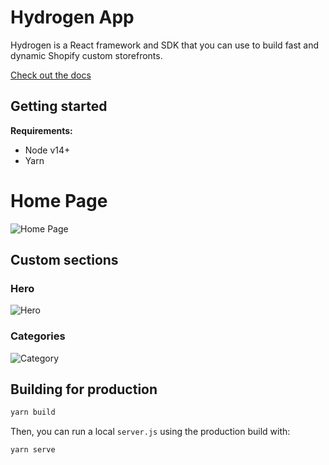 # Hydrogen App

Hydrogen is a React framework and SDK that you can use to build fast and dynamic Shopify custom storefronts.

[Check out the docs](https://shopify.dev/custom-storefronts/hydrogen)

## Getting started

**Requirements:**

- Node v14+
- Yarn

# Home Page
![Home Page](https://user-images.githubusercontent.com/37461123/141447367-fdfc29c6-4de1-4781-9354-0de8899c1f0d.png)

## Custom sections
### Hero
![Hero](https://user-images.githubusercontent.com/37461123/141447898-14ca4630-b932-4a56-86de-1a77fc9cb47b.PNG)
### Categories
![Category](https://user-images.githubusercontent.com/37461123/141447815-7ee4b107-d9a8-4d68-8cee-a5ecf2722299.PNG)


## Building for production

```bash
yarn build
```

Then, you can run a local `server.js` using the production build with:

```bash
yarn serve
```

